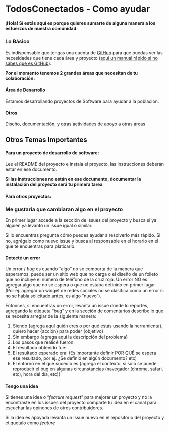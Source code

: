 # TodosConectados - Como ayudar

#### ¡Hola! Sí estás aquí es porque quieres sumarte de alguna manera a los esfuerzos de nuestra comunidad.

### Lo Básico
Es indispensable que tengas una cuenta de [GitHub](http://github.com) para que puedas ver las necesidades que tiene cada área y proyecto ([aquí un manual rápido si no sabes qué es GitHub](https://www.youtube.com/watch?v=Hd0B_AWv_Y4)).

**Por el momento tenemos 2 grandes áreas que necesitan de tu colaboración:**

#### Área de Desarrollo
Estamos desarrollando proyectos de Software para ayudar a la población.

#### Otros
Diseño, documentación, y otras actividades de apoyo a otras áreas

## Otros Temas Importantes

#### Para un proyecto de desarrollo de software:

Lee el README del proyecto e instala el proyecto, las instrucciones deberán estar en ese documento.

**Si las instrucciones no están en ese documento, documentar la instalación del proyecto será tu primera tarea**

#### Para otros proyectos:

### Me gustaría que cambiaran algo en el proyecto

En primer lugar accede a la sección de issues del proyecto y busca si ya alguien ya levantó un issue igual o similar.

Si lo encuentras pregunta cómo puedes ayudar a resolverlo más rápido. Si no, agrégalo como nuevo issue y busca al responsable en el horario en el que te encuentras para platicarlo.

#### Detecté un error

Un error / *bug* es cuando “algo” no se comporta de la manera que esperamos, puede ser un sitio web que no carga o el diseño de un folleto que no incluye el número de teléfono de la cruz roja. Un error NO es agregar algo que no se espera o que no estaba definido en primer lugar (Por ej. agregar un widget de redes sociales no se clasifica como un error si no se había solicitado antes, es algo “nuevo”).

Entonces, si encuentras un error, levanta un issue donde lo reportes, agregando la etiqueta “bug” y en la sección de comentarios describe lo que se necesita arreglar de la siguiente manera:

1. Siendo {agrega aquí quién eres o por qué estás usando la herramienta}, quiero hacer {acción} para poder {objetivo}
2. Sin embargo {agrega aquí la descripción del problema}
3. Los pasos que realicé fueron:
4. El resultado obtenido fue:
5. El resultado esperado era: (Es importante definir POR QUÉ se espera ese resultado, por ej.  ¿Se definió en algún documento? etc)
6. El entorno en el que sucedió es {agrega el contexto, si solo se puede reproducir el bug en algunas circunstancias (navegador (chrome, safari, etc), hora del día, etc)}


#### Tengo una idea

Si tienes una idea o “*feature request*” para mejorar un proyecto y no la encontraste en los issues del proyecto comparte tu idea en el canal para escuchar las opinones de otros contribuidores.

Si la idea es apoyada levanta un issue nuevo en el repositorio del proyecto y etiquetalo como *feature*
